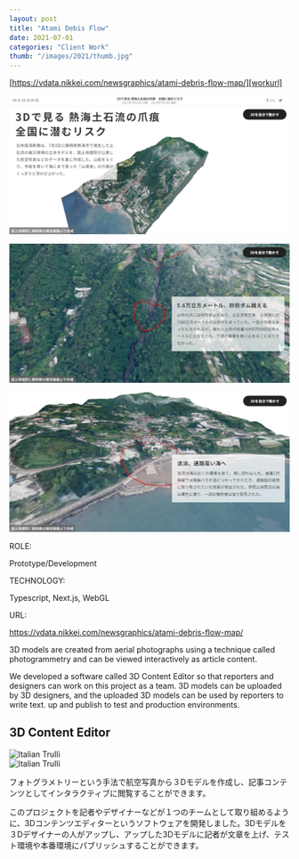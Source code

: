 ```yaml
---
layout: post
title: "Atami Debis Flow"
date: 2021-07-01
categories: "Client Work"
thumb: "/images/2021/thumb.jpg"
---
```


[https://vdata.nikkei.com/newsgraphics/atami-debris-flow-map/][workurl]

[![nikkei](/images/2021/02.jpg)][workUrl]

[![nikkei](/images/2021/03.jpg)][workUrl]

[![nikkei](/images/2021/04.jpg)][workUrl]

<div class="post-category">
<p class="post-title">ROLE:</p> 
<p class="post-value">Prototype/Development</p>
</div>

<div class="post-category">
<p class="post-title">TECHNOLOGY:</p>
<p class="post-value">Typescript, Next.js, WebGL</p>
</div>

<div class="post-category">
<p class="post-title">URL:</p>
<p class="post-value"><a href="https://vdata.nikkei.com/newsgraphics/atami-debris-flow-map/" target="_blank" >https://vdata.nikkei.com/newsgraphics/atami-debris-flow-map/</a></p>
</div>

<div class="post-description">
<p>3D models are created from aerial photographs using a technique called photogrammetry and can be viewed interactively as article content.</p>
<p>We developed a software called 3D Content Editor so that reporters and designers can work on this project as a team. 3D models can be uploaded by 3D designers, and the uploaded 3D models can be used by reporters to write text. up and publish to test and production environments.</p>
</div>

<div class="post-description">
<h2>3D Content Editor</h2>
<div><img src="/images/assets/2021/editor01.png" alt="Italian Trulli"></div>
<div><img src="/images/assets/2021/editor02.png" alt="Italian Trulli"></div>
</div>


<div class="post-description">  
<p>
フォトグラメトリーという手法で航空写真から３Dモデルを作成し、記事コンテンツとしてインタラクティブに閲覧することができます。
</p>
<p>
このプロジェクトを記者やデザイナーなどが１つのチームとして取り組めるように、3Dコンテンツエディターというソフトウェアを開発しました。3Dモデルを３Dデザイナーの人がアップし、アップした3Dモデルに記者が文章を上げ、テスト環境や本番環境にパブリッシュすることができます。
</p>
</div>


[workurl]: https://vdata.nikkei.com/newsgraphics/atami-debris-flow-map/
